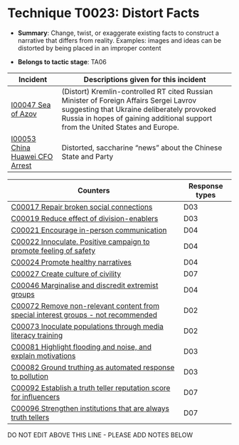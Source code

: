 # Technique T0023: Distort Facts

* **Summary**: Change, twist, or exaggerate existing facts to construct a narrative that differs from reality. Examples: images and ideas can be distorted by being placed in an improper content

* **Belongs to tactic stage**: TA06


| Incident | Descriptions given for this incident |
| -------- | -------------------- |
| [I00047 Sea of Azov](../../generated_pages/incidents/I00047.md) | (Distort) Kremlin-controlled RT cited Russian Minister of Foreign Affairs Sergei Lavrov suggesting that Ukraine deliberately provoked Russia in hopes of gaining additional support from the United States and Europe. |
| [I00053 China Huawei CFO Arrest](../../generated_pages/incidents/I00053.md) | Distorted, saccharine “news” about the Chinese State and Party |



| Counters | Response types |
| -------- | -------------- |
| [C00017 Repair broken social connections](../../generated_pages/counters/C00017.md) | D03 |
| [C00019 Reduce effect of division-enablers](../../generated_pages/counters/C00019.md) | D03 |
| [C00021 Encourage in-person communication](../../generated_pages/counters/C00021.md) | D04 |
| [C00022 Innoculate. Positive campaign to promote feeling of safety](../../generated_pages/counters/C00022.md) | D04 |
| [C00024 Promote healthy narratives](../../generated_pages/counters/C00024.md) | D04 |
| [C00027 Create culture of civility](../../generated_pages/counters/C00027.md) | D07 |
| [C00046 Marginalise and discredit extremist groups](../../generated_pages/counters/C00046.md) | D04 |
| [C00072 Remove non-relevant content from special interest groups - not recommended](../../generated_pages/counters/C00072.md) | D02 |
| [C00073 Inoculate populations through media literacy training](../../generated_pages/counters/C00073.md) | D02 |
| [C00081 Highlight flooding and noise, and explain motivations](../../generated_pages/counters/C00081.md) | D03 |
| [C00082 Ground truthing as automated response to pollution](../../generated_pages/counters/C00082.md) | D03 |
| [C00092 Establish a truth teller reputation score for influencers](../../generated_pages/counters/C00092.md) | D07 |
| [C00096 Strengthen institutions that are always truth tellers](../../generated_pages/counters/C00096.md) | D07 |


DO NOT EDIT ABOVE THIS LINE - PLEASE ADD NOTES BELOW
